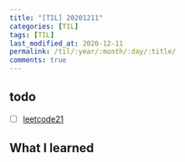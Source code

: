 ```yaml
---
title: "[TIL] 20201211"
categories: [TIL]
tags: [TIL]
last_modified_at: 2020-12-11
permalink: /til/:year/:month/:day/:title/
comments: true
---
```

## todo
- [ ] [leetcode21](https://leetcode.com/problems/merge-two-sorted-lists/)

## What I learned
